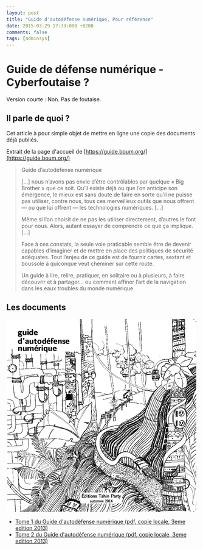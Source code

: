 ```yaml
---
layout: post
title: "Guide d'autodéfense numérique, Pour référence"
date: 2015-03-29 17:33:000 +0200
comments: false
tags: [adminsys]
---
```


# Guide de défense numérique - Cyberfoutaise ?

Version courte : Non. Pas de foutaise.

## Il parle de quoi ?

Cet article à pour simple objet de mettre en ligne une copie des documents déjà publiés.

Extrait de la page d'accueil de [https://guide.boum.org/](https://guide.boum.org/)

>
> Guide d’autodéfense numérique
>
> […] nous n’avons pas envie d’être contrôlables par quelque « Big Brother » que ce soit.
> Qu’il existe déjà ou que l’on anticipe son émergence, le mieux est sans doute de faire en sorte qu’il ne puisse pas utiliser, contre nous, tous ces merveilleux outils que nous offrent — ou que lui offrent — les technologies numériques. […]
> 
> Même si l’on choisit de ne pas les utiliser directement, d’autres le font pour nous. Alors, autant essayer de comprendre ce que ça implique. […]
> 
> Face à ces constats, la seule voie praticable semble être de devenir capables d’imaginer et de mettre en place des politiques de sécurité adéquates.
> Tout l’enjeu de ce guide est de fournir cartes, sextant et boussole à quiconque veut cheminer sur cette route.
> 
> Un guide à lire, relire, pratiquer, en solitaire ou à plusieurs, à faire découvrir et à partager… ou comment affiner l’art de la navigation dans les eaux troubles du monde numérique.

## Les documents

![couverture du guide](/assets/files/2015/03/guide-couverture.png)

* [Tome 1 du Guide d'autodéfense numérique (pdf, copie locale, 3eme edition 2013)](/assets/files/2015/03/guide-tome1-a4-20140828.pdf)
* [Tome 2 du Guide d'autodéfense numérique (pdf, copie locale, 3eme edition 2013)](/assets/files/2015/03/guide-tome2-a4-20140828.pdf)
